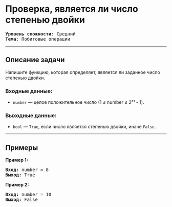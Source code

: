 # Проверка, является ли число степенью двойки

<pre>
<b>Уровень сложности</b>: Средний  
<b>Тема</b>: Побитовые операции  
</pre>

---

## Описание задачи  
Напишите функцию, которая определяет, является ли заданное число степенью двойки.

### Входные данные:  
- `number` — целое положительное число (1 ≤ number ≤ 2³¹ - 1).

### Выходные данные:  
- `bool` — `True`, если число является степенью двойки, иначе `False`.

---

## Примеры

<p><strong class="example">Пример 1:</strong></p>
<pre><strong>Вход:</strong> number = 8
<strong>Выход:</strong> True
</pre>

<p><strong class="example">Пример 2:</strong></p>
<pre><strong>Вход:</strong> number = 10
<strong>Выход:</strong> False
</pre>